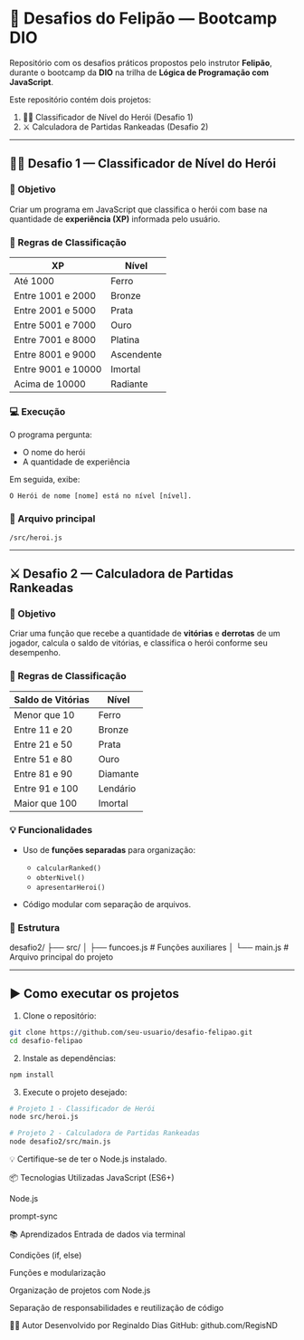 # 🧠 Desafios do Felipão — Bootcamp DIO

Repositório com os desafios práticos propostos pelo instrutor **Felipão**, durante o bootcamp da **DIO** na trilha de **Lógica de Programação com JavaScript**.

Este repositório contém dois projetos:

1. 🧙‍♂️ Classificador de Nível do Herói (Desafio 1)
2. ⚔️ Calculadora de Partidas Rankeadas (Desafio 2)

---

## 🧙‍♂️ Desafio 1 — Classificador de Nível do Herói

### 🎯 Objetivo

Criar um programa em JavaScript que classifica o herói com base na quantidade de **experiência (XP)** informada pelo usuário.

### 🧪 Regras de Classificação

| XP                          | Nível        |
|-----------------------------|--------------|
| Até 1000                    | Ferro        |
| Entre 1001 e 2000           | Bronze       |
| Entre 2001 e 5000           | Prata        |
| Entre 5001 e 7000           | Ouro         |
| Entre 7001 e 8000           | Platina      |
| Entre 8001 e 9000           | Ascendente   |
| Entre 9001 e 10000          | Imortal      |
| Acima de 10000              | Radiante     |

### 💻 Execução

O programa pergunta:
- O nome do herói
- A quantidade de experiência

Em seguida, exibe:
```
O Herói de nome [nome] está no nível [nível].
```

### 📁 Arquivo principal
`/src/heroi.js`

---

## ⚔️ Desafio 2 — Calculadora de Partidas Rankeadas

### 🎯 Objetivo

Criar uma função que recebe a quantidade de **vitórias** e **derrotas** de um jogador, calcula o saldo de vitórias, e classifica o herói conforme seu desempenho.

### 🧪 Regras de Classificação

| Saldo de Vitórias           | Nível        |
|-----------------------------|--------------|
| Menor que 10                | Ferro        |
| Entre 11 e 20               | Bronze       |
| Entre 21 e 50               | Prata        |
| Entre 51 e 80               | Ouro         |
| Entre 81 e 90               | Diamante     |
| Entre 91 e 100              | Lendário     |
| Maior que 100               | Imortal      |

### 💡 Funcionalidades

- Uso de **funções separadas** para organização:
  - `calcularRanked()`
  - `obterNivel()`
  - `apresentarHeroi()`

- Código modular com separação de arquivos.

### 📁 Estrutura

desafio2/
├── src/
│ ├── funcoes.js # Funções auxiliares
│ └── main.js # Arquivo principal do projeto



---

## ▶️ Como executar os projetos

1. Clone o repositório:
```bash
git clone https://github.com/seu-usuario/desafio-felipao.git
cd desafio-felipao
```

2. Instale as dependências:
```bash
npm install
```

3. Execute o projeto desejado:
```bash
# Projeto 1 - Classificador de Herói
node src/heroi.js

# Projeto 2 - Calculadora de Partidas Rankeadas
node desafio2/src/main.js
```

💡 Certifique-se de ter o Node.js instalado.

📦 Tecnologias Utilizadas
JavaScript (ES6+)

Node.js

prompt-sync

📚 Aprendizados
Entrada de dados via terminal

Condições (if, else)

Funções e modularização

Organização de projetos com Node.js

Separação de responsabilidades e reutilização de código

🧑‍💻 Autor
Desenvolvido por Reginaldo Dias
GitHub: github.com/RegisND
